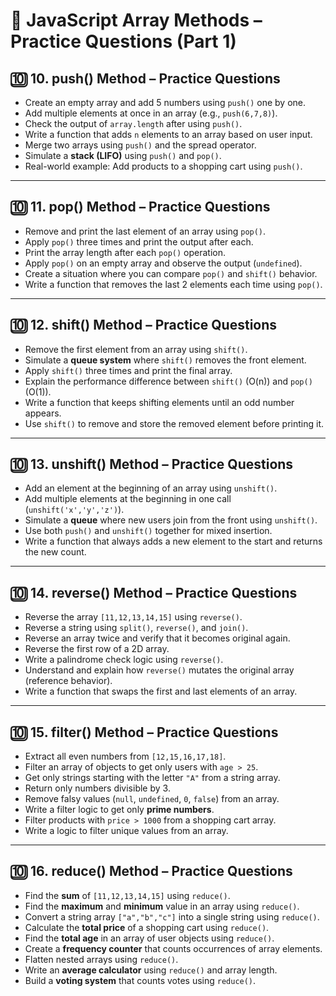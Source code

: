 # 🧠 JavaScript Array Methods – Practice Questions (Part 1)

## 🔟 10. push() Method – Practice Questions

- Create an empty array and add 5 numbers using `push()` one by one.  
- Add multiple elements at once in an array (e.g., `push(6,7,8)`).  
- Check the output of `array.length` after using `push()`.  
- Write a function that adds `n` elements to an array based on user input.  
- Merge two arrays using `push()` and the spread operator.  
- Simulate a **stack (LIFO)** using `push()` and `pop()`.  
- Real-world example: Add products to a shopping cart using `push()`.  

---

## 🔟 11. pop() Method – Practice Questions

- Remove and print the last element of an array using `pop()`.  
- Apply `pop()` three times and print the output after each.    
- Print the array length after each `pop()` operation.  
- Apply `pop()` on an empty array and observe the output (`undefined`).  
- Create a situation where you can compare `pop()` and `shift()` behavior.  
- Write a function that removes the last 2 elements each time using `pop()`.  

---

## 🔟 12. shift() Method – Practice Questions

- Remove the first element from an array using `shift()`.  
- Simulate a **queue system** where `shift()` removes the front element.  
- Apply `shift()` three times and print the final array.  
- Explain the performance difference between `shift()` (O(n)) and `pop()` (O(1)).  
- Write a function that keeps shifting elements until an odd number appears.  
- Use `shift()` to remove and store the removed element before printing it.  

---

## 🔟 13. unshift() Method – Practice Questions

- Add an element at the beginning of an array using `unshift()`.  
- Add multiple elements at the beginning in one call (`unshift('x','y','z')`).  
- Simulate a **queue** where new users join from the front using `unshift()`.  
- Use both `push()` and `unshift()` together for mixed insertion.  
- Write a function that always adds a new element to the start and returns the new count.  

---

## 🔟 14. reverse() Method – Practice Questions

- Reverse the array `[11,12,13,14,15]` using `reverse()`.  
- Reverse a string using `split()`, `reverse()`, and `join()`.  
- Reverse an array twice and verify that it becomes original again.  
- Reverse the first row of a 2D array.  
- Write a palindrome check logic using `reverse()`.  
- Understand and explain how `reverse()` mutates the original array (reference behavior).  
- Write a function that swaps the first and last elements of an array.  

---

## 🔟 15. filter() Method – Practice Questions

- Extract all even numbers from `[12,15,16,17,18]`.  
- Filter an array of objects to get only users with `age > 25`.  
- Get only strings starting with the letter `"A"` from a string array.  
- Return only numbers divisible by 3.  
- Remove falsy values (`null`, `undefined`, `0`, `false`) from an array.  
- Write a filter logic to get only **prime numbers**.  
- Filter products with `price > 1000` from a shopping cart array.  
- Write a logic to filter unique values from an array.  

---

## 🔟 16. reduce() Method – Practice Questions

- Find the **sum** of `[11,12,13,14,15]` using `reduce()`.  
- Find the **maximum** and **minimum** value in an array using `reduce()`.  
- Convert a string array `["a","b","c"]` into a single string using `reduce()`.  
- Calculate the **total price** of a shopping cart using `reduce()`.  
- Find the **total age** in an array of user objects using `reduce()`.  
- Create a **frequency counter** that counts occurrences of array elements.  
- Flatten nested arrays using `reduce()`.  
- Write an **average calculator** using `reduce()` and array length.  
- Build a **voting system** that counts votes using `reduce()`.  
